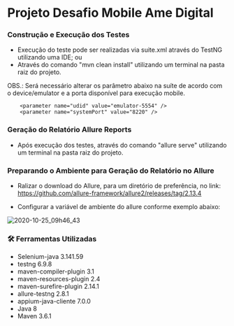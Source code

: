 # Projeto Desafio Mobile Ame Digital #

### Construção e Execução dos Testes

 - Execução do teste pode ser realizadas via suite.xml através do TestNG utilizando uma IDE; ou
 - Através do comando "mvn clean install" utilizando um terminal na pasta raiz do projeto.
 
 OBS.: Será necessário alterar os parâmetro abaixo na suíte de acordo com o device/emulator e a porta disponível para execução mobile.
 
 		<parameter name="udid" value="emulator-5554" />
		<parameter name="systemPort" value="8220" />
 
 ### Geração do Relatório Allure Reports
 
 - Após execução dos testes, através do comando "allure serve" utilizando um terminal na pasta raiz do projeto.

### Preparando o Ambiente para Geração do Relatório no Allure

- Ralizar o download do Allure, para um diretório de preferência, no link: https://github.com/allure-framework/allure2/releases/tag/2.13.4

- Configurar a variável de ambiente do allure conforme exemplo abaixo:

![2020-10-25_09h46_43](https://user-images.githubusercontent.com/58958711/97107685-9d56e800-16a7-11eb-8fb0-e0d7efb8fd31.jpg)

### 🛠️ Ferramentas Utilizadas
- Selenium-java 3.141.59
- testng 6.9.8
- maven-compiler-plugin 3.1
- maven-resources-plugin 2.4
- maven-surefire-plugin 2.14.1
- allure-testng 2.8.1
- appium-java-cliente 7.0.0
- Java 8
- Maven 3.6.1
